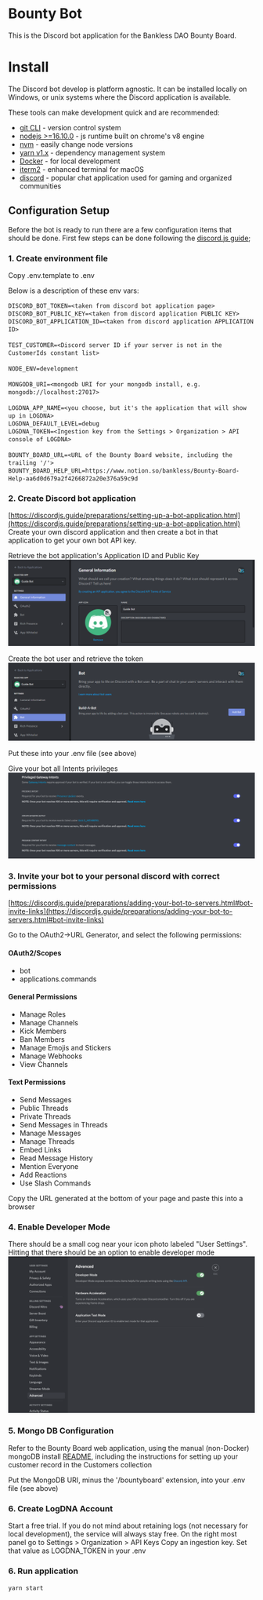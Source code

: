 # Bounty Bot

This is the Discord bot application for the Bankless DAO Bounty Board.

# Install

The Discord bot develop is platform agnostic. It can be installed locally on Windows, or unix systems where the Discord
application is available.

These tools can make development quick and are recommended:

-   [git CLI](https://git-scm.com) - version control system
-   [nodejs >=16.10.0](https://nodejs.org/en/) - js runtime built on chrome's v8 engine
-   [nvm](https://github.com/nvm-sh/nvm) - easily change node versions
-   [yarn v1.x](https://yarnpkg.com/) - dependency management system
-   [Docker](https://docs.docker.com/desktop/) - for local development
-   [iterm2](https://iterm2.com/) - enhanced terminal for macOS
-   [discord](https://discord.com/) - popular chat application used for gaming and organized communities

## Configuration Setup

Before the bot is ready to run there are a few configuration items that should be done. First few steps can be done following
the [discord.js guide](https://discordjs.guide/#before-you-begin);

### 1. Create environment file

Copy .env.template to .env

Below is a description of these env vars:

```
DISCORD_BOT_TOKEN=<taken from discord bot application page>
DISCORD_BOT_PUBLIC_KEY=<taken from discord application PUBLIC KEY>
DISCORD_BOT_APPLICATION_ID=<taken from discord application APPLICATION ID>

TEST_CUSTOMER=<Discord server ID if your server is not in the CustomerIds constant list>

NODE_ENV=development

MONGODB_URI=<mongodb URI for your mongodb install, e.g. mongodb://localhost:27017>

LOGDNA_APP_NAME=<you choose, but it's the application that will show up in LOGDNA>
LOGDNA_DEFAULT_LEVEL=debug
LOGDNA_TOKEN=<Ingestion key from the Settings > Organization > API console of LOGDNA>

BOUNTY_BOARD_URL=<URL of the Bounty Board website, including the trailing '/'>
BOUNTY_BOARD_HELP_URL=https://www.notion.so/bankless/Bounty-Board-Help-aa6d0d679a2f4266872a20e376a59c9d
```

### 2. Create Discord bot application

[https://discordjs.guide/preparations/setting-up-a-bot-application.html](https://discordjs.guide/preparations/setting-up-a-bot-application.html)
Create your own discord application and then create a bot in that application to get your own bot API key.

Retrieve the bot application's Application ID and Public Key
![](images/create_app.png)

Create the bot user and retrieve the token
![](images/create_bot.png)

Put these into your .env file (see above)

Give your bot all Intents privileges
![](images/Intents.png)


### 3. Invite your bot to your personal discord with correct permissions

[https://discordjs.guide/preparations/adding-your-bot-to-servers.html#bot-invite-links](https://discordjs.guide/preparations/adding-your-bot-to-servers.html#bot-invite-links)

Go to the OAuth2->URL Generator, and select the following permissions:

#### OAuth2/Scopes
- bot
- applications.commands

#### General Permissions
- Manage Roles
- Manage Channels
- Kick Members
- Ban Members
- Manage Emojis and Stickers
- Manage Webhooks
- View Channels

#### Text Permissions
- Send Messages
- Public Threads
- Private Threads
- Send Messages in Threads
- Manage Messages
- Manage Threads
- Embed Links
- Read Message History
- Mention Everyone
- Add Reactions
- Use Slash Commands

Copy the URL generated at the bottom of your page and paste this into a browser

### 4. Enable Developer Mode

There should be a small cog near your icon photo labeled "User Settings". Hitting that there should be an option to enable
developer mode
![](images/discord_developer_mode.png)

 ### 5. Mongo DB Configuration
 
 Refer to the Bounty Board web application, using the manual (non-Docker) mongoDB install [README](https://github.com/BanklessDAO/bounty-board), including the instructions for setting up your customer record in the Customers collection
 
 Put the MongoDB URI, minus the '/bountyboard' extension, into your .env file (see above)

### 6. Create LogDNA Account

Start a free trial.
If you do not mind about retaining logs (not necessary for local development), the service will always stay free.
On the right most panel go to Settings > Organization > API Keys
Copy an ingestion key. Set that value as LOGDNA_TOKEN in your .env

### 6. Run application

```bash
yarn start
```

